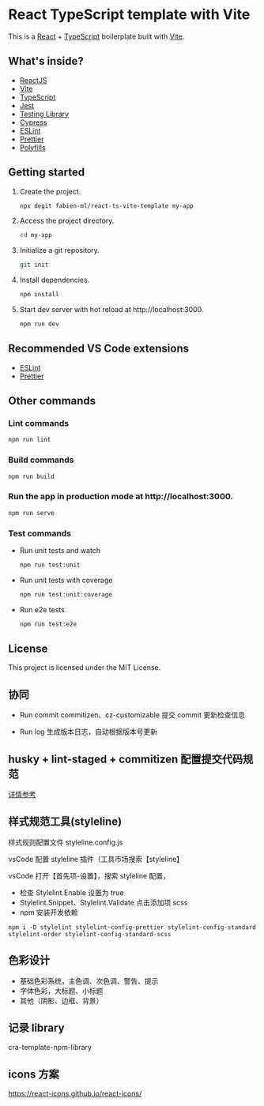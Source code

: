 # React TypeScript template with Vite

This is a [React](https://reactjs.org) + [TypeScript](https://www.typescriptlang.org/) boilerplate built with [Vite](https://vitejs.dev).

## What's inside?

- [ReactJS](https://reactjs.org)
- [Vite](https://vitejs.dev)
- [TypeScript](https://www.typescriptlang.org)
- [Jest](https://jestjs.io)
- [Testing Library](https://testing-library.com)
- [Cypress](https://www.cypress.io)
- [ESLint](https://eslint.org)
- [Prettier](https://prettier.io)
- [Polyfills](https://github.com/vitejs/vite/tree/main/packages/plugin-legacy#readme)

## Getting started

1. Create the project.

   ```bash
   npx degit fabien-ml/react-ts-vite-template my-app
   ```

2. Access the project directory.

   ```bash
   cd my-app
   ```

3. Initialize a git repository.

   ```bash
   git init
   ```

4. Install dependencies.

   ```bash
   npm install
   ```

5. Start dev server with hot reload at http://localhost:3000.
   ```bash
   npm run dev
   ```

## Recommended VS Code extensions

- [ESLint](https://marketplace.visualstudio.com/items?itemName=dbaeumer.vscode-eslint)
- [Prettier](https://marketplace.visualstudio.com/items?itemName=esbenp.prettier-vscode)

## Other commands

### Lint commands

```bash
npm run lint
```

### Build commands

```bash
npm run build
```

### Run the app in production mode at http://localhost:3000.

```bash
npm run serve
```

### Test commands

- Run unit tests and watch
  ```bash
  npm run test:unit
  ```
- Run unit tests with coverage
  ```bash
  npm run test:unit:coverage
  ```
- Run e2e tests
  ```bash
  npm run test:e2e
  ```

## License

This project is licensed under the MIT License.

## 协同

- Run commit
  commitizen、cz-customizable 提交 commit 更新检查信息

- Run log
  生成版本日志，自动根据版本号更新

## husky + lint-staged + commitizen 配置提交代码规范

[详情参考](https://blog.csdn.net/lhz_333/article/details/126461947#:~:text=lint-staged%20%E8%BF%99%E4%B8%AA%E5%B7%A5%E5%85%B7%E4%B8%80%E8%88%AC%E7%BB%93%E5%90%88%20husky%20%E6%9D%A5%E4%BD%BF%E7%94%A8%EF%BC%8C%E5%AE%83%E5%8F%AF%E4%BB%A5%E8%AE%A9%20husky%20%E7%9A%84,hook%20%E8%A7%A6%E5%8F%91%E7%9A%84%E5%91%BD%E4%BB%A4%E5%8F%AA%E4%BD%9C%E7%94%A8%E4%BA%8E%20git%20add%20%E9%82%A3%E4%BA%9B%E6%96%87%E4%BB%B6%EF%BC%88%E5%8D%B3%20git%20%E6%9A%82%E5%AD%98%E5%8C%BA%E7%9A%84%E6%96%87%E4%BB%B6%EF%BC%89%E3%80%82)

## 样式规范工具(styleline)

样式规则配置文件 styleline.config.js

vsCode 配置 styleline 插件（工具市场搜索【styleline<Official Stylelint extension for Visual Studio Code>】

vsCode 打开【首先项-设置】，搜索 styleline 配置，

- 检查 Stylelint.Enable 设置为 true
- Stylelint.Snippet、Stylelint.Validate 点击添加项 scss
- npm 安装开发依赖

```
npm i -D stylelint stylelint-config-prettier stylelint-config-standard stylelint-order stylelint-config-standard-scss
```

## 色彩设计

- 基础色彩系统，主色调、次色调、警告、提示
- 字体色彩，大标题、小标题
- 其他（阴影、边框、背景）

## 记录 library

cra-template-npm-library

## icons 方案

https://react-icons.github.io/react-icons/
